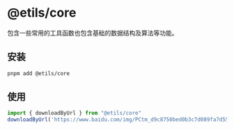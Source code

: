 # @etils/core
包含一些常用的工具函数也包含基础的数据结构及算法等功能。

## 安装

```bash
pnpm add @etils/core
```

## 使用

``` ts
import { downloadByUrl } from "@etils/core"
downloadByUrl('https://www.baidu.com/img/PCtm_d9c8750bed0b3c7d089fa7d55720d6cf.png', 'baidu.png')
```

<!-- 更多功能列表，请参阅 [functions list](/core/store/)。 -->

